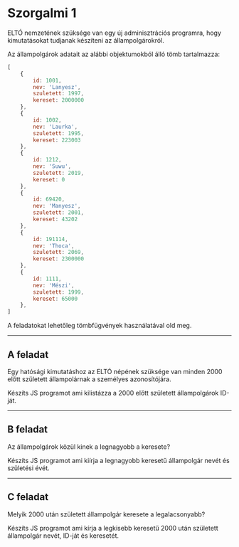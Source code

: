 # Szorgalmi 1

ELTÓ nemzetének szüksége van egy új adminisztrációs programra, hogy kimutatásokat tudjanak készíteni az állampolgárokról.


Az állampolgárok adatait az alábbi objektumokból álló tömb tartalmazza:

```js
[
    {
        id: 1001,
        nev: 'Lanyesz',
        szuletett: 1997,
        kereset: 2000000
    },
    {
        id: 1002,
        nev: 'Laurka',
        szuletett: 1995,
        kereset: 223003
    },
    {
        id: 1212,
        nev: 'Suwu',
        szuletett: 2019,
        kereset: 0
    },
    {
        id: 69420,
        nev: 'Manyesz',
        szuletett: 2001,
        kereset: 43202
    },
    {
        id: 191114,
        nev: 'Thoca', 
        szuletett: 2069,
        kereset: 2300000
    },
    {
        id: 1111,
        nev: 'Mészi',
        szuletett: 1999,
        kereset: 65000
    },
]
```

A feladatokat lehetőleg tömbfügvények használatával old meg.
___

## A feladat

Egy hatósági kimutatáshoz az ELTÓ népének szüksége van minden 2000 előtt született állampolárnak a személyes azonosítójára.

Készíts JS programot ami kilistázza a 2000 előtt született állampolgárok ID-ját.

___

## B feladat

Az állampolgárok közül kinek a legnagyobb a keresete?

Készíts JS programot ami kiírja a legnagyobb keresetű állampolgár nevét és születési évét.
___
## C feladat

Melyik 2000 után született állampolgár keresete a legalacsonyabb?

Készíts JS programot ami kírja a legkisebb keresetű 2000 után született állampolgár nevét, ID-ját és keresetét.